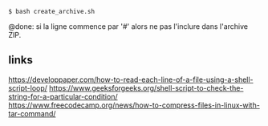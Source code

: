 

```SHELL
$ bash create_archive.sh
```
@done: si la ligne commence par '#' alors ne pas l'inclure dans l'archive ZIP.


## links
https://developpaper.com/how-to-read-each-line-of-a-file-using-a-shell-script-loop/
https://www.geeksforgeeks.org/shell-script-to-check-the-string-for-a-particular-condition/
https://www.freecodecamp.org/news/how-to-compress-files-in-linux-with-tar-command/
